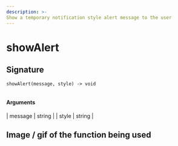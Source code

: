```yaml
---
description: >-
Show a temporary notification style alert message to the user
---
```


# showAlert

## Signature

```text
showAlert(message, style) -> void
    
```

#### Arguments

| message | string |
| style | string |

## Image / gif of the function being used
